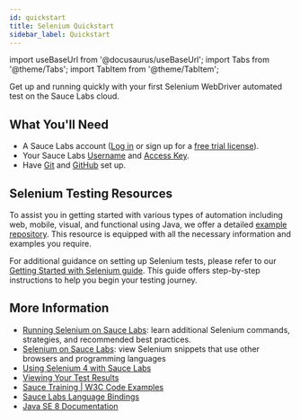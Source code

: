 ```yaml
---
id: quickstart
title: Selenium Quickstart
sidebar_label: Quickstart
---
```


import useBaseUrl from '@docusaurus/useBaseUrl';
import Tabs from '@theme/Tabs';
import TabItem from '@theme/TabItem';

Get up and running quickly with your first Selenium WebDriver automated test on the Sauce Labs cloud.

## What You'll Need

- A Sauce Labs account ([Log in](https://accounts.saucelabs.com/am/XUI/#login/) or sign up for a [free trial license](https://saucelabs.com/sign-up)).
- Your Sauce Labs [Username](https://app.saucelabs.com/user-settings) and [Access Key](https://app.saucelabs.com/user-settings).
- Have [Git](https://git-scm.com/downloads) and [GitHub](https://docs.github.com/) set up.

## Selenium Testing Resources

To assist you in getting started with various types of automation including web, mobile, visual, and functional using Java, we offer a detailed [example repository](https://github.com/saucelabs-training/demo-java). This resource is equipped with all the necessary information and examples you require.

For additional guidance on setting up Selenium tests, please refer to our [Getting Started with Selenium guide](https://app.saucelabs.com/getting-started/guides/selenium). This guide offers step-by-step instructions to help you begin your testing journey.

## More Information

- [Running Selenium on Sauce Labs](/web-apps/automated-testing/selenium/): learn additional Selenium commands, strategies, and recommended best practices.
- [Selenium on Sauce Labs](/web-apps/automated-testing/selenium): view Selenium snippets that use other browsers and programming languages
- [Using Selenium 4 with Sauce Labs](/web-apps/automated-testing/selenium/selenium4/)
- [Viewing Your Test Results](/test-results/viewing-test-results/)
- [Sauce Training | W3C Code Examples](https://github.com/saucelabs-training/w3c-examples)
- [Sauce Labs Language Bindings](https://opensource.saucelabs.com/sauce_bindings/)
- [Java SE 8 Documentation](https://docs.oracle.com/javase/8/)
